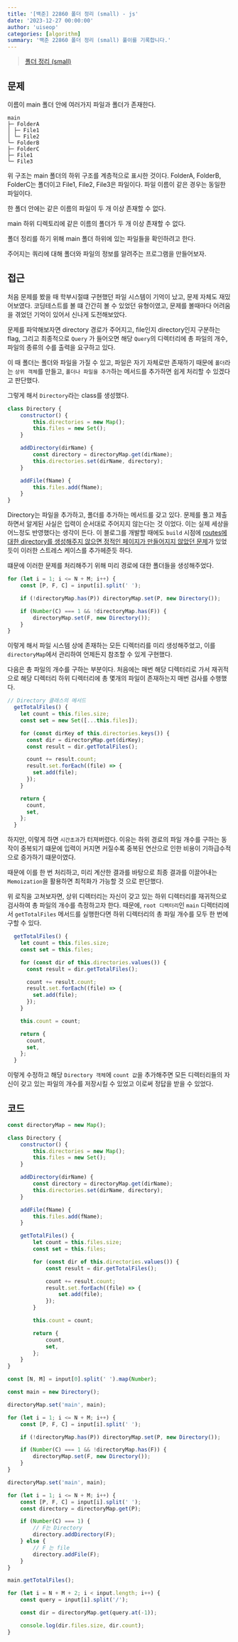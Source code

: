 ```yaml
---
title: '[백준] 22860 폴더 정리 (small) - js'
date: '2023-12-27 00:00:00'
author: 'uiseop'
categories: [algorithm]
summary: '백준 22860 폴더 정리 (small) 풀이를 기록합니다.'
---
```


> [폴더 정리 (small)](https://www.acmicpc.net/problem/22860)

## 문제

이름이 main 폴더 안에 여러가지 파일과 폴더가 존재한다.

```
main
├─ FolderA
│ ├─ File1
│ └─ File2
└─ FolderB
├─ FolderC
├─ File1
└─ File3
```

위 구조는 main 폴더의 하위 구조를 계층적으로 표시한 것이다. FolderA, FolderB, FolderC는 폴더이고 File1, File2, File3은 파일이다. 파일 이름이 같은 경우는 동일한 파일이다.

한 폴더 안에는 같은 이름의 파일이 두 개 이상 존재할 수 없다.

main 하위 디렉토리에 같은 이름의 폴더가 두 개 이상 존재할 수 없다.

폴더 정리를 하기 위해 main 폴더 하위에 있는 파일들을 확인하려고 한다.

주어지는 쿼리에 대해 폴더와 파일의 정보를 알려주는 프로그램을 만들어보자.

## 접근

처음 문제를 봤을 때 학부시절떄 구현했던 파일 시스템이 기억이 났고, 문제 자체도 재밌어보였다. 코딩테스트를 볼 떄 간간히 볼 수 있었던 유형이였고, 문제를 볼때마다 어려움을 겪었던 기억이 있어서 신나게 도전해보았다.

문제를 파악해보자면 directory 경로가 주어지고, file인지 directory인지 구분하는 flag, 그리고 최종적으로 `Query` 가 들어오면 해당 `Query`의 디렉터리에 총 파일의 개수, 파일의 종류의 수를 출력을 요구하고 있다.

이 때 폴더는 폴더와 파일을 가질 수 있고, 파일은 자기 자체로만 존재하기 때문에 `폴더`라는 `상위 객체`를 만들고, `폴더나 파일을 추가`하는 메서드를 추가하면 쉽게 처리할 수 있겠다고 판단했다.

그렇게 해서 `Directory`라는 class를 생성했다.

```js
class Directory {
	constructor() {
		this.directories = new Map();
		this.files = new Set();
	}

	addDirectory(dirName) {
		const directory = directoryMap.get(dirName);
		this.directories.set(dirName, directory);
	}

	addFile(fName) {
		this.files.add(fName);
	}
}
```

Directory는 파일을 추가하고, 폴더를 추가하는 메서드를 갖고 있다. 문제를 풀고 제출하면서 알게된 사실은 입력이 순서대로 주어지지 않는다는 것 이었다. 이는 실제 세상을 어느정도 반영했다는 생각이 든다. 이 블로그를 개발할 때에도 `build` 시점에 [routes에 대한 directory를 생성해주지 않으면 정적인 페이지가 만들어지지 않았던 문제](https://uiseop.github.io/1)가 있었듯이 이러한 스트레스 케이스를 추가헤준듯 하다.

떄문에 이러한 문제를 처리해주기 위해 미리 경로에 대한 폴더들을 생성해주었다.

```js
for (let i = 1; i <= N + M; i++) {
	const [P, F, C] = input[i].split(' ');

	if (!directoryMap.has(P)) directoryMap.set(P, new Directory());

	if (Number(C) === 1 && !directoryMap.has(F)) {
		directoryMap.set(F, new Directory());
	}
}
```

이렇게 해서 파일 시스템 상에 존재하는 모든 디렉터리를 미리 생성해주었고, 이를 `directoryMap`에서 관리하여 언제든지 참조할 수 있게 구현했다.

다음은 총 파일의 개수를 구하는 부분이다.
처음에는 매번 해당 디렉터리로 가서 재귀적으로 해당 디렉터리 하위 디렉터리에 총 몇개의 파일이 존재하는지 매번 검사를 수행했다.

```js
// Directory 클래스의 메서드
  getTotalFiles() {
    let count = this.files.size;
    const set = new Set([...this.files]);

    for (const dirKey of this.directories.keys()) {
      const dir = directoryMap.get(dirKey);
      const result = dir.getTotalFiles();

      count += result.count;
      result.set.forEach((file) => {
        set.add(file);
      });
    }

    return {
      count,
      set,
    };
  }
```

하지만, 이렇게 하면 `시간초과`가 터져버렸다. 이유는 하위 경로의 파일 개수를 구하는 동작이 중복되기 떄문에 입력이 커지면 커질수록 중복된 연산으로 인한 비용이 기하급수적으로 증가하기 떄문이였다.

때문에 이를 한 번 처리하고, 미리 계산한 결과를 바탕으로 최종 결과를 이끌어내는 `Memoization`을 활용하면 최적화가 가능할 것 으로 판단했다.

위 로직을 고쳐보자면, 상위 디렉터리는 자신이 갖고 있는 하위 디렉터리를 재귀적으로 검사하여 총 파일의 개수를 측정하고자 한다. 때문에, `root 디렉터리`인 `main` 디렉터리에서 `getTotalFiles` 메서드를 실행한다면 하위 디렉터리의 총 파일 개수를 모두 한 번에 구할 수 있다.

```js
  getTotalFiles() {
    let count = this.files.size;
    const set = this.files;

    for (const dir of this.directories.values()) {
      const result = dir.getTotalFiles();

      count += result.count;
      result.set.forEach((file) => {
        set.add(file);
      });
    }

    this.count = count;

    return {
      count,
      set,
    };
  }
```

이렇게 수정하고 해당 `Directory 객체`에 `count 값`을 추가해주면 모든 디렉터리들의 자신이 갖고 있는 파일의 개수를 저장시킬 수 있었고 이로써 정답을 받을 수 있었다.

## 코드

```js
const directoryMap = new Map();

class Directory {
	constructor() {
		this.directories = new Map();
		this.files = new Set();
	}

	addDirectory(dirName) {
		const directory = directoryMap.get(dirName);
		this.directories.set(dirName, directory);
	}

	addFile(fName) {
		this.files.add(fName);
	}

	getTotalFiles() {
		let count = this.files.size;
		const set = this.files;

		for (const dir of this.directories.values()) {
			const result = dir.getTotalFiles();

			count += result.count;
			result.set.forEach((file) => {
				set.add(file);
			});
		}

		this.count = count;

		return {
			count,
			set,
		};
	}
}

const [N, M] = input[0].split(' ').map(Number);

const main = new Directory();

directoryMap.set('main', main);

for (let i = 1; i <= N + M; i++) {
	const [P, F, C] = input[i].split(' ');

	if (!directoryMap.has(P)) directoryMap.set(P, new Directory());

	if (Number(C) === 1 && !directoryMap.has(F)) {
		directoryMap.set(F, new Directory());
	}
}

directoryMap.set('main', main);

for (let i = 1; i <= N + M; i++) {
	const [P, F, C] = input[i].split(' ');
	const directory = directoryMap.get(P);

	if (Number(C) === 1) {
		// F는 Directory
		directory.addDirectory(F);
	} else {
		// F 는 file
		directory.addFile(F);
	}
}

main.getTotalFiles();

for (let i = N + M + 2; i < input.length; i++) {
	const query = input[i].split('/');

	const dir = directoryMap.get(query.at(-1));

	console.log(dir.files.size, dir.count);
}
```
